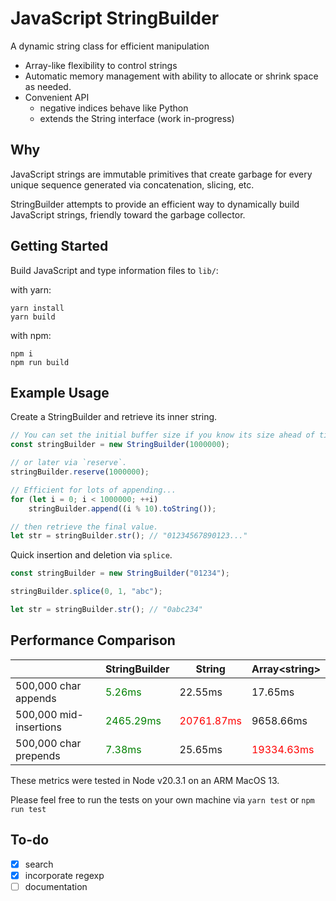 # JavaScript StringBuilder

A dynamic string class for efficient manipulation
- Array-like flexibility to control strings
- Automatic memory management with ability to allocate or shrink space as needed.
- Convenient API
    - negative indices behave like Python
    - extends the String interface (work in-progress)

## Why
JavaScript strings are immutable primitives that create garbage for every unique 
sequence generated via concatenation, slicing, etc.

StringBuilder attempts to provide an efficient way to dynamically 
build JavaScript strings, friendly toward the garbage collector.

## Getting Started
Build JavaScript and type information files to `lib/`:

with yarn:
```shell
yarn install
yarn build
```

with npm:
```shell
npm i
npm run build
```

## Example Usage

Create a StringBuilder and retrieve its inner string.
```js
// You can set the initial buffer size if you know its size ahead of time...
const stringBuilder = new StringBuilder(1000000);

// or later via `reserve`.
stringBuilder.reserve(1000000);

// Efficient for lots of appending...
for (let i = 0; i < 1000000; ++i)
    stringBuilder.append((i % 10).toString());

// then retrieve the final value.
let str = stringBuilder.str(); // "01234567890123..."
```

Quick insertion and deletion via `splice`.

```js
const stringBuilder = new StringBuilder("01234");

stringBuilder.splice(0, 1, "abc");

let str = stringBuilder.str(); // "0abc234"
```

## Performance Comparison

|                        | StringBuilder                              | String                                    | Array\<string\>                           |
|------------------------|--------------------------------------------|-------------------------------------------|-------------------------------------------|
| 500,000 char appends   | <span style="color:green">5.26ms</span>    | 22.55ms                                   | 17.65ms                                   |
| 500,000 mid-insertions | <span style="color:green">2465.29ms</span> | <span style="color:red">20761.87ms</span> | 9658.66ms                                 |
| 500,000 char prepends  | <span style="color:green">7.38ms</span>    | 25.65ms                                   | <span style="color:red">19334.63ms</span> |

These metrics were tested in Node v20.3.1 on an ARM MacOS 13.

Please feel free to run the tests on your own machine via `yarn test` or `npm run test`

## To-do
- [x] search
- [x] incorporate regexp
- [ ] documentation
